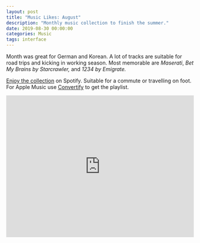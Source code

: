 ```yaml
---
layout: post
title: "Music Likes: August"
description: "Monthly music collection to finish the summer."
date: 2019-08-30 00:00:00
categories: Music
tags: interface
---
```


Month was great for German and Korean. A lot of tracks are suitable for road trips and kicking in working season. Most memorable are *Maserati*, *Bet My Brains by Starcrawler,* and *1234 by Emigrate.*

[Enjoy the collection](https://open.spotify.com/playlist/17xEcGrSmvJvALHPlmlm5X?si=Ayz1JTZ1ThGn726xPl5XxA) on Spotify. Suitable for a commute or travelling on foot. For Apple Music use [Convertify](https://haydenhong.com/convertify/) to get the playlist.

<iframe src="https://open.spotify.com/embed/playlist/17xEcGrSmvJvALHPlmlm5X" width="100%" height="380" frameborder="0" allowtransparency="true" allow="encrypted-media"></iframe>